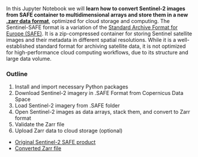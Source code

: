 In this Jupyter Notebook we will __learn how to convert Sentinel-2 images from SAFE container to multidimensional arrays and store them in a new [.zarr data format](https://zarr.dev/)__, optimized for cloud storage and computing.
The Sentinel-SAFE format is a variation of the [Standard Archive Format for Europe (SAFE)](https://user.eumetsat.int/resources/user-guides/sentinel-safe-format-guide). It is a zip-compressed container for storing Sentinel satellite images and their metadata in different spatial resolutions. While it is a well-established standard format for archiving satellite data, it is not optimized for high-performance cloud computing workflows, due to its structure and large data volume.

### Outline
1. Install and import necessary Python packages
2. Download Sentinel-2 imagery in .SAFE Format from Copernicus Data Space
3. Load Sentinel-2 imagery from .SAFE folder
4. Open Sentinel-2 images as data arrays, stack them, and convert to Zarr format
5. Validate the Zarr file
6. Upload Zarr data to cloud storage (optional)

- [Original Sentinel-2 SAFE product](https://download.dataspace.copernicus.eu/odata/v1/Products(4e2b90e7-3387-411b-b866-63a9bde00d5a)/$value")
- [Converted Zarr file](https://github.com/viktor-ko/S2_SAFE-to-zarr/tree/9fbed03750b20909663fb7d461af21005c4db0e2/sentinel2_rgb.zarr)
